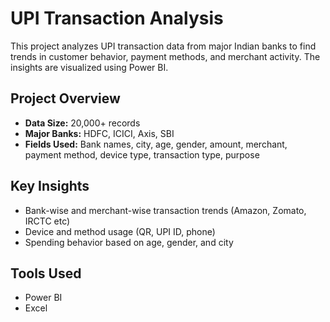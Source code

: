 # UPI Transaction Analysis

This project analyzes UPI transaction data from major Indian banks to find trends in customer behavior, payment methods, and merchant activity. The insights are visualized using Power BI.

## Project Overview

- **Data Size:** 20,000+ records
- **Major Banks:** HDFC, ICICI, Axis, SBI
- **Fields Used:** Bank names, city, age, gender, amount, merchant, payment method, device type, transaction type, purpose

## Key Insights

- Bank-wise and merchant-wise transaction trends (Amazon, Zomato, IRCTC etc)
- Device and method usage (QR, UPI ID, phone)
- Spending behavior based on age, gender, and city

## Tools Used

- Power BI
- Excel 
